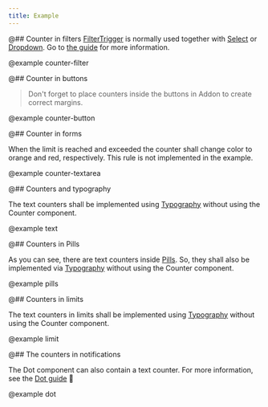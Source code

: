 ```yaml
---
title: Example
---
```


@## Counter in filters
[FilterTrigger](/components/filter-trigger/) is normally used together with [Select](/components/select/) or [Dropdown](/components/dropdown/). Go to [the guide](/components/filter-trigger/) for more information.

@example counter-filter

@## Counter in buttons

> Don't forget to place counters inside the buttons in Addon to create correct margins.

@example counter-button

@## Counter in forms

When the limit is reached and exceeded the counter shall change color to orange and red, respectively. This rule is not implemented in the example.

@example counter-textarea

@## Counters and typography

The text counters shall be implemented using [Typography](/style/typography) without using the Counter component.

@example text

@## Counters in Pills

As you can see, there are text counters inside [Pills](/components/pills/). So, they shall also be implemented via [Typography](/style/typography) without using the Counter component.

@example pills

@## Counters in limits

The text counters in limits shall be implemented using [Typography](/style/typography) without using the Counter component.

@example limit

@## The counters in notifications

The Dot component can also contain a text counter. For more information, see the [Dot guide](/components/dot/) 🍊

@example dot
